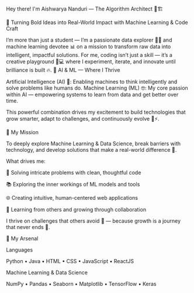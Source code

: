Hey there! I'm Aishwarya Nanduri — The Algorithm Architect 🧠🏗️

🤖 Turning Bold Ideas into Real-World Impact with Machine Learning & Code Craft

I’m more than just a student — I’m a passionate data explorer 🧙‍♀️ and machine learning devotee 📊 on a mission to transform raw data into intelligent, impactful solutions. For me, coding isn’t just a skill — it’s a creative playground 🎨💻 where I experiment, iterate, and innovate until brilliance is built 🔥.
🤖 AI & ML — Where I Thrive

Artificial Intelligence (AI) 🧠: Enabling machines to think intelligently and solve problems like humans do.
Machine Learning (ML) 🤓: My core passion within AI — empowering systems to learn from data and get better over time.

This powerful combination drives my excitement to build technologies that grow smarter, adapt to challenges, and continuously evolve 🌱⚡.

🚀 My Mission

To deeply explore Machine Learning & Data Science, break barriers with technology, and develop solutions that make a real-world difference 🌟.

What drives me:

🧩 Solving intricate problems with clean, thoughtful code

📚 Exploring the inner workings of ML models and tools

🌐 Creating intuitive, human-centered web applications

🤝 Learning from others and growing through collaboration


I thrive on challenges that others avoid 💪 — because growth is a journey that never ends 🚀.

🧰 My Arsenal

Languages

Python • Java • HTML • CSS • JavaScript • ReactJS

Machine Learning & Data Science

NumPy • Pandas • Seaborn • Matplotlib • TensorFlow  • Keras

